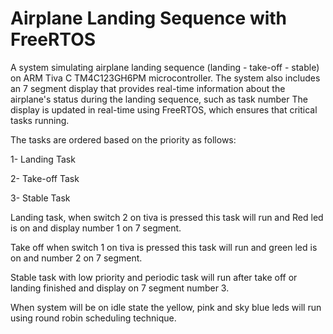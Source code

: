 # Airplane Landing Sequence with FreeRTOS
A system simulating airplane landing sequence (landing - take-off - stable) on ARM Tiva C TM4C123GH6PM microcontroller.
The system also includes an 7 segment display that provides real-time information about the airplane's status during the landing sequence, such as task number 
The display is updated in real-time using FreeRTOS, which ensures that critical tasks running.

The tasks are ordered based on the priority as follows:

1- Landing Task

2- Take-off Task

3- Stable Task

Landing task, when switch 2 on tiva is pressed this task will run and Red led is on and display number 1 on 7 segment. 

Take off when switch 1 on tiva is pressed this task will run and green led is on and number 2 on 7 segment.

Stable task with low priority and periodic task will run after take off or landing finished and display on 7 segment number 3.

When system will be on idle state the yellow, pink and sky blue leds will run using round robin scheduling technique.



